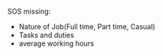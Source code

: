 SOS missing:
* Nature of Job(Full time, Part time, Casual)
* Tasks and duties
* average working hours



 
